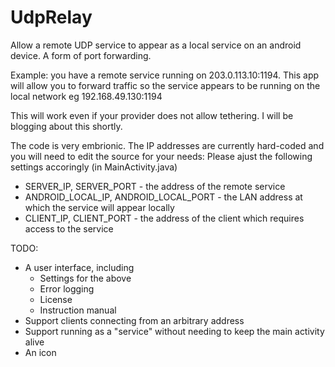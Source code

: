 # UdpRelay
Allow a remote UDP service to appear as a local service on an android device. A form of port forwarding.

Example: you have a remote service running on 203.0.113.10:1194.
This app will allow you to forward traffic so the service appears to be running on the local network
eg 192.168.49.130:1194

This will work even if your provider does not allow tethering. I will be blogging about this shortly.

The code is very embrionic. The IP addresses are currently hard-coded and you will need to edit the source for your needs:
Please ajust the following settings accoringly (in MainActivity.java)

 * SERVER_IP, SERVER_PORT - the address of the remote service
 * ANDROID_LOCAL_IP, ANDROID_LOCAL_PORT - the LAN address at which the service will appear locally 
 * CLIENT_IP, CLIENT_PORT - the address of the client which requires access to the service

TODO:
 * A user interface, including
   * Settings for the above
   * Error logging
   * License
   * Instruction manual
 * Support clients connecting from an arbitrary address
 * Support running as a "service" without needing to keep the main activity alive
 * An icon
 
